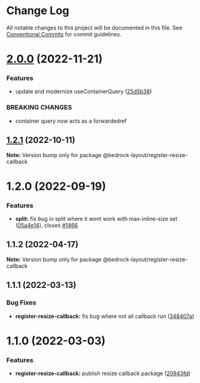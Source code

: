 # Change Log

All notable changes to this project will be documented in this file.
See [Conventional Commits](https://conventionalcommits.org) for commit guidelines.

# [2.0.0](https://github.com/Bedrock-Layouts/Bedrock/compare/@bedrock-layout/register-resize-callback@1.2.1...@bedrock-layout/register-resize-callback@2.0.0) (2022-11-21)

### Features

- update and modernize useContainerQuery ([25d5b38](https://github.com/Bedrock-Layouts/Bedrock/commit/25d5b384b2008ede9ac92dd9200302a0e0926b87))

### BREAKING CHANGES

- container query now acts as a forwardedref

## [1.2.1](https://github.com/Bedrock-Layouts/Bedrock/compare/@bedrock-layout/register-resize-callback@1.2.0...@bedrock-layout/register-resize-callback@1.2.1) (2022-10-11)

**Note:** Version bump only for package @bedrock-layout/register-resize-callback

# 1.2.0 (2022-09-19)

### Features

- **split:** fix bug in split where it wont work with max-inline-size set ([05a4e14](https://github.com/Bedrock-Layouts/Bedrock/commit/05a4e1498fda813a361b54c2a71735d2673f1109)), closes [#1466](https://github.com/Bedrock-Layouts/Bedrock/issues/1466)

## 1.1.2 (2022-04-17)

**Note:** Version bump only for package @bedrock-layout/register-resize-callback

## 1.1.1 (2022-03-13)

### Bug Fixes

- **register-resize-callback:** fix bug where not all callback run ([348407a](https://github.com/Bedrock-Layouts/Bedrock/commit/348407abc3e46be62aace224585ef898de87c8b7))

# 1.1.0 (2022-03-03)

### Features

- **register-resize-callback:** publish resize callback package ([20943fd](https://github.com/Bedrock-Layouts/Bedrock/commit/20943fde350628bbb4e721e95d2025db3d4a8c2b))
